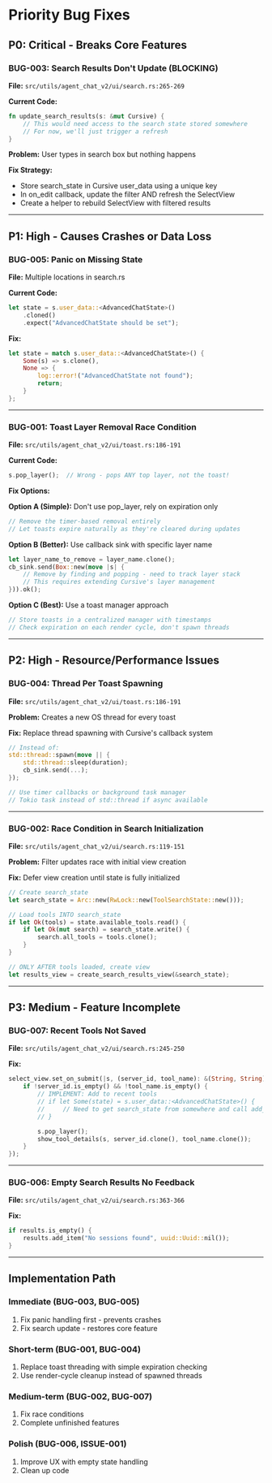 # Priority Bug Fixes

## P0: Critical - Breaks Core Features

### BUG-003: Search Results Don't Update (BLOCKING)
**File:** `src/utils/agent_chat_v2/ui/search.rs:265-269`

**Current Code:**
```rust
fn update_search_results(s: &mut Cursive) {
    // This would need access to the search state stored somewhere
    // For now, we'll just trigger a refresh
}
```

**Problem:** User types in search box but nothing happens

**Fix Strategy:**
- Store search_state in Cursive user_data using a unique key
- In on_edit callback, update the filter AND refresh the SelectView
- Create a helper to rebuild SelectView with filtered results

---

## P1: High - Causes Crashes or Data Loss

### BUG-005: Panic on Missing State
**File:** Multiple locations in search.rs

**Current Code:**
```rust
let state = s.user_data::<AdvancedChatState>()
    .cloned()
    .expect("AdvancedChatState should be set");
```

**Fix:**
```rust
let state = match s.user_data::<AdvancedChatState>() {
    Some(s) => s.clone(),
    None => {
        log::error!("AdvancedChatState not found");
        return;
    }
};
```

---

### BUG-001: Toast Layer Removal Race Condition
**File:** `src/utils/agent_chat_v2/ui/toast.rs:186-191`

**Current Code:**
```rust
s.pop_layer();  // Wrong - pops ANY top layer, not the toast!
```

**Fix Options:**

**Option A (Simple):** Don't use pop_layer, rely on expiration only
```rust
// Remove the timer-based removal entirely
// Let toasts expire naturally as they're cleared during updates
```

**Option B (Better):** Use callback sink with specific layer name
```rust
let layer_name_to_remove = layer_name.clone();
cb_sink.send(Box::new(move |s| {
    // Remove by finding and popping - need to track layer stack
    // This requires extending Cursive's layer management
})).ok();
```

**Option C (Best):** Use a toast manager approach
```rust
// Store toasts in a centralized manager with timestamps
// Check expiration on each render cycle, don't spawn threads
```

---

## P2: High - Resource/Performance Issues

### BUG-004: Thread Per Toast Spawning
**File:** `src/utils/agent_chat_v2/ui/toast.rs:186-191`

**Problem:** Creates a new OS thread for every toast

**Fix:** Replace thread spawning with Cursive's callback system
```rust
// Instead of:
std::thread::spawn(move || {
    std::thread::sleep(duration);
    cb_sink.send(...);
});

// Use timer callbacks or background task manager
// Tokio task instead of std::thread if async available
```

---

### BUG-002: Race Condition in Search Initialization
**File:** `src/utils/agent_chat_v2/ui/search.rs:119-151`

**Problem:** Filter updates race with initial view creation

**Fix:** Defer view creation until state is fully initialized
```rust
// Create search_state
let search_state = Arc::new(RwLock::new(ToolSearchState::new()));

// Load tools INTO search_state
if let Ok(tools) = state.available_tools.read() {
    if let Ok(mut search) = search_state.write() {
        search.all_tools = tools.clone();
    }
}

// ONLY AFTER tools loaded, create view
let results_view = create_search_results_view(&search_state);
```

---

## P3: Medium - Feature Incomplete

### BUG-007: Recent Tools Not Saved
**File:** `src/utils/agent_chat_v2/ui/search.rs:245-250`

**Fix:**
```rust
select_view.set_on_submit(|s, (server_id, tool_name): &(String, String)| {
    if !server_id.is_empty() && !tool_name.is_empty() {
        // IMPLEMENT: Add to recent tools
        // if let Some(state) = s.user_data::<AdvancedChatState>() {
        //     // Need to get search_state from somewhere and call add_recent()
        // }

        s.pop_layer();
        show_tool_details(s, server_id.clone(), tool_name.clone());
    }
});
```

---

### BUG-006: Empty Search Results No Feedback
**File:** `src/utils/agent_chat_v2/ui/search.rs:363-366`

**Fix:**
```rust
if results.is_empty() {
    results.add_item("No sessions found", uuid::Uuid::nil());
}
```

---

## Implementation Path

### Immediate (BUG-003, BUG-005)
1. Fix panic handling first - prevents crashes
2. Fix search update - restores core feature

### Short-term (BUG-001, BUG-004)
1. Replace toast threading with simple expiration checking
2. Use render-cycle cleanup instead of spawned threads

### Medium-term (BUG-002, BUG-007)
1. Fix race conditions
2. Complete unfinished features

### Polish (BUG-006, ISSUE-001)
1. Improve UX with empty state handling
2. Clean up code

